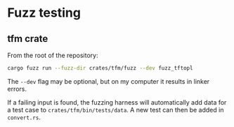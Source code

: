 # Fuzz testing

## tfm crate

From the root of the repository:

```bash
cargo fuzz run --fuzz-dir crates/tfm/fuzz --dev fuzz_tftopl
```

The `--dev` flag may be optional, but on my computer it results in linker errors.

If a failing input is found,
  the fuzzing harness will automatically add data for a test case to
  `crates/tfm/bin/tests/data`.
A new test can then be added in `convert.rs`.
